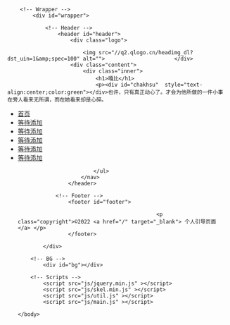 <!DOCTYPE HTML>
<html>
	<head>
		<meta http-equiv="Content-Type" content="text/html; charset=UTF-8">
		<title>个人引导页面</title>
		<meta name="keywords" content="1">
        <meta name="description" content="2">
        <link rel="shortcut icon" href="favicon.ico">
		<meta charset="utf-8" />
		<meta name="viewport" content="width=device-width, initial-scale=1, user-scalable=no" />
		<link rel="stylesheet" href="css/main.css" />
		<noscript><link rel="stylesheet" href="css/noscript.css" /></noscript>
	</head>
	<body onselectstart="return false" oncontextmenu=self.event.returnValue=false> 

		<!-- Wrapper -->
			<div id="wrapper">

				<!-- Header -->
					<header id="header">
						<div class="logo">

							<img src="//q2.qlogo.cn/headimg_dl?dst_uin=1&amp;spec=100" alt="">						</div>
						<div class="content">
							<div class="inner">
								<h1>嘎比</h1>
								<p><div id="chakhsu"  style="text-align:center;color:green"></div>也许，只有真正动心了。才会为他所做的一件小事 在旁人看来无所谓，而在她看来却是心碎。
</p>
							</div>
						</div>
						<nav>
							<ul>
								<li><a href="/" target="_blank"></i>首页</a></li>
								<li><a href="/" target="_blank"></i> 等待添加 </a></li>
							        <li><a href="/" target="_blank"></i> 等待添加 </a></li>
								<li><a href="/" target="_blank"></i> 等待添加 </a></li>
								<li><a href="/" target="_blank"></i> 等待添加 </a></li>
								<li><a href="/" target="_blank"></i> 等待添加 </a></li>


								
							</ul>
						</nav>
					</header>

				<!-- Footer -->
					<footer id="footer">
 
												<p class="copyright">©2022 <a href="/" target="_blank"> 个人引导页面 </a> </p>
					</footer>

			</div>

		<!-- BG -->
			<div id="bg"></div>

		<!-- Scripts -->
			<script src="js/jquery.min.js" ></script>
			<script src="js/skel.min.js" ></script>
			<script src="js/util.js" ></script>
			<script src="js/main.js" ></script>
          
	</body>
</html>

